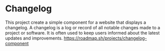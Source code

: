 # Changelog
This project create a simple component for a website that displays a changelog. A changelog is a log or record of all notable changes made to a project or software. It is often used to keep users informed about the latest updates and improvements.
https://roadmap.sh/projects/changelog-component
